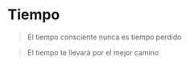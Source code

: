 # Tiempo


> El tiempo consciente nunca es tiempo perdido

> El tiempo te llevará por el mejor camino